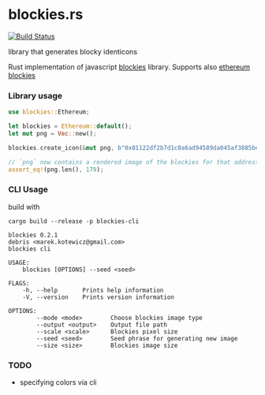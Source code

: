 # blockies.rs

[![Build Status][travis-image]][travis-url]

[travis-image]: https://travis-ci.org/debris/blockies.rs.svg?branch=master
[travis-url]: https://travis-ci.org/debris/blockies.rs

library that generates blocky identicons

Rust implementation of javascript [blockies](https://github.com/download13/blockies) library. Supports also [ethereum blockies](https://github.com/alexvandesande/blockies)

### Library usage

```rust
use blockies::Ethereum;

let blockies = Ethereum::default();
let mut png = Vec::new();

blockies.create_icon(&mut png, b"0x01122df2b7d1c0a6ad94589da045af3885bedbbc");

// `png` now contains a rendered image of the blockies for that address
assert_eq!(png.len(), 179);
```

### CLI Usage

build with

```
cargo build --release -p blockies-cli
```

```
blockies 0.2.1
debris <marek.kotewicz@gmail.com>
blockies cli

USAGE:
    blockies [OPTIONS] --seed <seed>

FLAGS:
    -h, --help       Prints help information
    -V, --version    Prints version information

OPTIONS:
        --mode <mode>        Choose blockies image type
        --output <output>    Output file path
        --scale <scale>      Blockies pixel size
        --seed <seed>        Seed phrase for generating new image
        --size <size>        Blockies image size
```

### TODO

- specifying colors via cli
